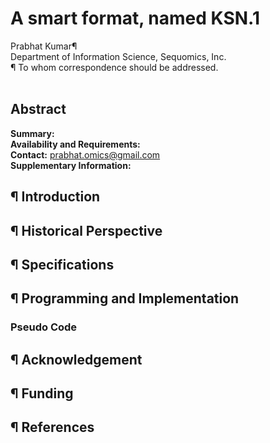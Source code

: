 # A smart format, named KSN.1
Prabhat Kumar¶</br>
Department of Information Science, Sequomics, Inc.</br>
¶ To whom correspondence should be addressed.</br></br>
## Abstract
<b>Summary:</b></br>
<b>Availability and Requirements:</b></br>
<b>Contact:</b> prabhat.omics@gmail.com</br>
<b>Supplementary Information:</b></br>
## ¶ Introduction
## ¶ Historical Perspective
## ¶ Specifications
## ¶ Programming and Implementation
### Pseudo Code
## ¶ Acknowledgement
## ¶ Funding
## ¶ References

